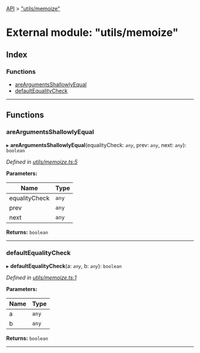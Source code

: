 [API](../README.md) > ["utils/memoize"](../modules/_utils_memoize_.md)

# External module: "utils/memoize"

## Index

### Functions

* [areArgumentsShallowlyEqual](_utils_memoize_.md#areargumentsshallowlyequal)
* [defaultEqualityCheck](_utils_memoize_.md#defaultequalitycheck)

---

## Functions

<a id="areargumentsshallowlyequal"></a>

###  areArgumentsShallowlyEqual

▸ **areArgumentsShallowlyEqual**(equalityCheck: *`any`*, prev: *`any`*, next: *`any`*): `boolean`

*Defined in [utils/memoize.ts:5](https://github.com/ngxs/store/blob/7d8137d/packages/store/src/utils/memoize.ts#L5)*

**Parameters:**

| Name | Type |
| ------ | ------ |
| equalityCheck | `any` |
| prev | `any` |
| next | `any` |

**Returns:** `boolean`

___
<a id="defaultequalitycheck"></a>

###  defaultEqualityCheck

▸ **defaultEqualityCheck**(a: *`any`*, b: *`any`*): `boolean`

*Defined in [utils/memoize.ts:1](https://github.com/ngxs/store/blob/7d8137d/packages/store/src/utils/memoize.ts#L1)*

**Parameters:**

| Name | Type |
| ------ | ------ |
| a | `any` |
| b | `any` |

**Returns:** `boolean`

___

